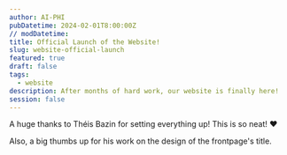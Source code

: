 ```yaml
---
author: AI-PHI
pubDatetime: 2024-02-01T8:00:00Z
// modDatetime:
title: Official Launch of the Website!
slug: website-official-launch
featured: true
draft: false
tags:
  - website
description: After months of hard work, our website is finally here!
session: false
---
```


A huge thanks to Théis Bazin for setting everything up! This is so neat! ❤️

Also, a big thumbs up for his work on the design of the frontpage's title.

